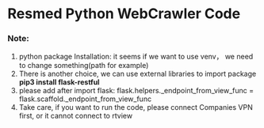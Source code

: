 # Resmed Python WebCrawler Code

### Note: 
1. python package Installation: it seems if we want to use venv， we need to change something(path for example)
2. There is another choice, we can use external libraries to import package **pip3 install flask-restful**
3. please add after import flask:  flask.helpers._endpoint_from_view_func = flask.scaffold._endpoint_from_view_func
4. Take care, if you want to run the code, please connect Companies VPN first, or it cannot connect to rtview
